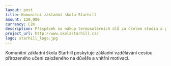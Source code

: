 ```yaml
---
layout: post
title: Komunitní základní škola Starhill
amount: 120,000
currency: CZK
description: Příspěvek na nákup termosolárních úlů za účelem studia a popularizace včelaření bez chemie
project_url: http://www.skolastarhill.cz/ 
logo: starhill_logo.jpg
---
```

Komunitní základní škola Starhill poskytuje základní vzdělávání cestou přirozeného učení založeného na důvěře a vnitřní motivaci.
